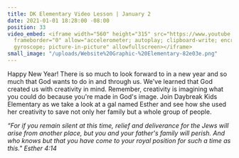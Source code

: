 ```yaml
---
title: DK Elementary Video Lesson | January 2
date: 2021-01-01 18:28:00 -08:00
position: 33
video_embed: <iframe width="560" height="315" src="https://www.youtube.com/embed/bb-v2D9DNHI"
  frameborder="0" allow="accelerometer; autoplay; clipboard-write; encrypted-media;
  gyroscope; picture-in-picture" allowfullscreen></iframe>
small_image: "/uploads/Website%20Graphic-%20Elementary-82e03e.png"
---
```


Happy New Year! There is so much to look forward to in a new year and so much that God wants to do in and through us. We've learned that God created us with creativity in mind. Remember, creativity is imagining what you could do because you're made in God's image. Join Daybreak Kids Elementary as we take a look at a gal named Esther and see how she used her creativity to save not only her family but a whole group of people.

*“For if you remain silent at this time, relief and deliverance for the Jews will arise from another place, but you and your father's family will perish. And who knows but that you have come to your royal position for such a time as this." Esther 4:14*